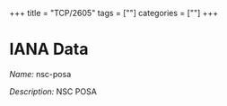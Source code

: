 +++
title = "TCP/2605"
tags = [""]
categories = [""]
+++

# IANA Data

_Name:_ nsc-posa

_Description:_ NSC POSA


